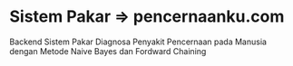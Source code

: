 # Sistem Pakar => pencernaanku.com
 Backend Sistem Pakar Diagnosa Penyakit Pencernaan pada Manusia dengan Metode Naive Bayes dan Fordward Chaining
